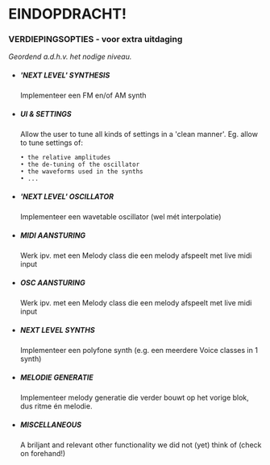 # EINDOPDRACHT!

### VERDIEPINGSOPTIES - voor extra uitdaging   

_Geordend a.d.h.v. het nodige niveau._

- ##### 'NEXT LEVEL' SYNTHESIS 
  Implementeer een FM en/of AM synth


- ##### UI & SETTINGS
  Allow the user to tune all kinds of settings in a 'clean manner'. Eg. allow to tune settings of:

      • the relative amplitudes
      • the de-tuning of the oscillator
      • the waveforms used in the synths
      • ... 

- ##### 'NEXT LEVEL' OSCILLATOR
  Implementeer een wavetable oscillator (wel mét interpolatie)

- ##### MIDI AANSTURING
  Werk ipv. met een Melody class die een melody afspeelt met live midi input

- ##### OSC AANSTURING
  Werk ipv. met een Melody class die een melody afspeelt met live midi input

- ##### NEXT LEVEL SYNTHS
  Implementeer een polyfone synth (e.g. een meerdere Voice classes in 1 synth)

- ##### MELODIE GENERATIE 
  Implementeer melody generatie die verder bouwt op het vorige blok, dus ritme én melodie.  

- ##### MISCELLANEOUS
    A briljant and relevant other functionality we did not (yet) think of (check on forehand!)

